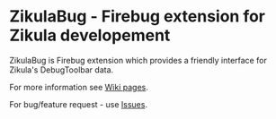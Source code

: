 ZikulaBug - Firebug extension for Zikula developement
===================================

ZikulaBug is Firebug extension which provides a friendly interface for Zikula's DebugToolbar data.

For more information see [Wiki pages](/zikula/ZikulaBug/wiki/).

For bug/feature request - use [Issues](/zikula/ZikulaBug/issues/).
